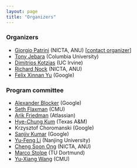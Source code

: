 ```yaml
---
layout: page
title: "Organizers"
---
```


### Organizers
- [Giorgio Patrini](http://giorgiopatrini.org) (NICTA, ANU) [[contact organizer](mailto:giorgio.patrini@anu.edu.au)]
- [Tony Jebara](http://www.cs.columbia.edu/~jebara/) (Columbia University)
- [Dimitrios Kotzias](http://dkotzias.com) (UC Irvine)
- [Richard Nock](https://scholar.google.com.au/citations?user=0J2s3YQAAAAJ&hl=fr&oi=ao) (NICTA, ANU)
- [Felix Xinnan Yu](http://felixyu.org) (Google)

### Program committee
- [Alexander Blocker](http://www.awblocker.com) (Google)
- [Seth Flaxman](http://sethrf.com) (CMU)
- [Arik Friedman](http://nrg.nicta.com.au/people/current/arik-friedman/) (Atlassian)
- [Hye-Chung Kum](http://sph.tamhsc.edu/hpm/faculty/kum.html) (Texas A&M)
- Krzysztof Choromanski (Google)
- [Sanjiv Kumar](http://www.sanjivk.com) (Google)
- [Yu-Feng Li](http://lamda.nju.edu.cn/liyf/) (Nanjing University)
- [Cheng Soon Ong](http://www.ong-home.my) (NICTA, ANU)
- [Marco Stolpe](http://www-ai.cs.uni-dortmund.de/PERSONAL/stolpe.html) (TU Dortmund)
- [Yu-Xiang Wang](http://www.cs.cmu.edu/~yuxiangw/) (CMU)
